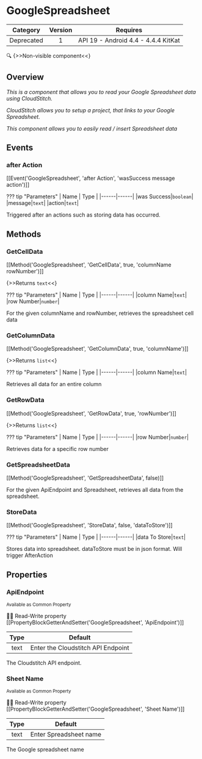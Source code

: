 # GoogleSpreadsheet

| Category | Version | Requires |
|:--------:|:-------:|:--------:|
|Deprecated|1|API 19 - Android 4.4 - 4.4.4 KitKat|

:mag: {>>Non-visible component<<}

## Overview

_This is a component that allows you to read your Google Spreadsheet data using CloudStitch. <p>CloudStitch allows you to setup a project, that links to your Google Spreadsheet. <p>This component allows you to easily read / insert Spreadsheet data_

## Events

### after Action

[[Event('GoogleSpreadsheet', 'after Action', 'wasSuccess message action')]]

??? tip "Parameters"
    | Name | Type |
    |------|------|
    |was Success|`boolean`|
    |message|`text`|
    |action|`text`|


Triggered after an actions such as storing data has occurred.

## Methods

### GetCellData

[[Method('GoogleSpreadsheet', 'GetCellData', true, 'columnName rowNumber')]]

{>>Returns `text`<<}

??? tip "Parameters"
    | Name | Type |
    |------|------|
    |column Name|`text`|
    |row Number|`number`|


For the given columnName and rowNumber, retrieves the spreadsheet cell data

### GetColumnData

[[Method('GoogleSpreadsheet', 'GetColumnData', true, 'columnName')]]

{>>Returns `list`<<}

??? tip "Parameters"
    | Name | Type |
    |------|------|
    |column Name|`text`|


Retrieves all data for an entire column

### GetRowData

[[Method('GoogleSpreadsheet', 'GetRowData', true, 'rowNumber')]]

{>>Returns `list`<<}

??? tip "Parameters"
    | Name | Type |
    |------|------|
    |row Number|`number`|


Retrieves data for a specific row number

### GetSpreadsheetData

[[Method('GoogleSpreadsheet', 'GetSpreadsheetData', false)]]

For the given ApiEndpoint and Spreadsheet, retrieves all data from the spreadsheet.

### StoreData

[[Method('GoogleSpreadsheet', 'StoreData', false, 'dataToStore')]]

??? tip "Parameters"
    | Name | Type |
    |------|------|
    |data To Store|`text`|


Stores data into spreadsheet. dataToStore must be in json format. Will trigger AfterAction

## Properties

### ApiEndpoint

<small>Available as Common Property</small>

:eyes::pencil: Read-Write property
[[PropertyBlockGetterAndSetter('GoogleSpreadsheet', 'ApiEndpoint')]]

| Type | Default |
|:----:|:-------:|
|text|Enter the Cloudstitch API Endpoint|

The Cloudstitch API endpoint.

### Sheet Name

<small>Available as Common Property</small>

:eyes::pencil: Read-Write property
[[PropertyBlockGetterAndSetter('GoogleSpreadsheet', 'Sheet Name')]]

| Type | Default |
|:----:|:-------:|
|text|Enter Spreadsheet name|

The Google spreadsheet name